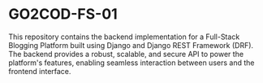 # GO2COD-FS-01
This repository contains the backend implementation for a Full-Stack Blogging Platform built using Django and Django REST Framework (DRF). The backend provides a robust, scalable, and secure API to power the platform's features, enabling seamless interaction between users and the frontend interface.
